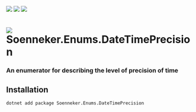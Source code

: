 [![](https://img.shields.io/nuget/v/Soenneker.Enums.DateTimePrecision.svg?style=for-the-badge)](https://www.nuget.org/packages/Soenneker.Enums.DateTimePrecision/)
[![](https://img.shields.io/github/actions/workflow/status/soenneker/soenneker.enums.datetimeprecision/publish-package.yml?style=for-the-badge)](https://github.com/soenneker/soenneker.enums.datetimeprecision/actions/workflows/publish-package.yml)
[![](https://img.shields.io/nuget/dt/Soenneker.Enums.DateTimePrecision.svg?style=for-the-badge)](https://www.nuget.org/packages/Soenneker.Enums.DateTimePrecision/)

# ![](https://user-images.githubusercontent.com/4441470/224455560-91ed3ee7-f510-4041-a8d2-3fc093025112.png) Soenneker.Enums.DateTimePrecision
### An enumerator for describing the level of precision of time

## Installation

```
dotnet add package Soenneker.Enums.DateTimePrecision
```
